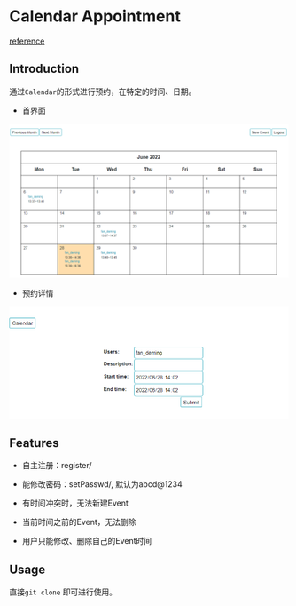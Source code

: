 # Calendar Appointment

[reference](https://github.com/huiwenhw/django-calendar)


## Introduction

通过`Calendar`的形式进行预约，在特定的时间、日期。

+ 首界面

<img src="figures/fig1.png">

+ 预约详情

<img src="figures/fig2.png">

## Features

+ 自主注册：register/

+ 能修改密码：setPasswd/, 默认为abcd@1234

+ 有时间冲突时，无法新建Event

+ 当前时间之前的Event，无法删除

+ 用户只能修改、删除自己的Event时间


## Usage

直接`git clone` 即可进行使用。
